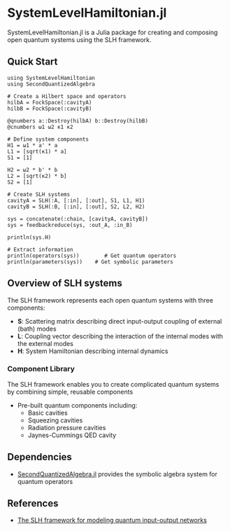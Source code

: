 # SystemLevelHamiltonian.jl

SystemLevelHamiltonian.jl is a Julia package for creating and composing open
quantum systems using the SLH framework. 

## Quick Start

```@example quick
using SystemLevelHamiltonian
using SecondQuantizedAlgebra

# Create a Hilbert space and operators
hilbA = FockSpace(:cavityA)
hilbB = FockSpace(:cavityB)

@qnumbers a::Destroy(hilbA) b::Destroy(hilbB)
@cnumbers ω1 ω2 κ1 κ2

# Define system components
H1 = ω1 * a' * a
L1 = [sqrt(κ1) * a]            
S1 = [1]                    

H2 = ω2 * b' * b
L2 = [sqrt(κ2) * b]
S2 = [1]

# Create SLH systems
cavityA = SLH(:A, [:in], [:out], S1, L1, H1)
cavityB = SLH(:B, [:in], [:out], S2, L2, H2)

sys = concatenate(:chain, [cavityA, cavityB])
sys = feedbackreduce(sys, :out_A, :in_B)

println(sys.H)

# Extract information
println(operators(sys))        # Get quantum operators
println(parameters(sys))    # Get symbolic parameters
```
## Overview of SLH systems

The SLH framework represents each open quantum systems with three components:
- **S**: Scattering matrix describing direct input-output coupling of external
  (bath) modes
- **L**: Coupling vector describing the interaction of the internal modes with
  the external modes 
- **H**: System Hamiltonian describing internal dynamics

### Component Library
The SLH framework enables you to create complicated quantum systems by combining
simple, reusable components
- Pre-built quantum components including:
  - Basic cavities
  - Squeezing cavities  
  - Radiation pressure cavities
  - Jaynes-Cummings QED cavity


## Dependencies

- [SecondQuantizedAlgebra.jl](https://github.com/qojulia/SecondQuantizedAlgebra.jl) provides the symbolic algebra system for quantum operators

## References

- [The SLH framework for modeling quantum input-output networks](https://arxiv.org/pdf/1611.00375)
